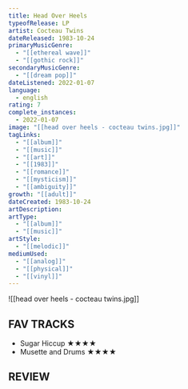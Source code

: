 ```yaml
---
title: Head Over Heels
typeofRelease: LP
artist: Cocteau Twins
dateReleased: 1983-10-24
primaryMusicGenre:
  - "[[ethereal wave]]"
  - "[[gothic rock]]"
secondaryMusicGenre:
  - "[[dream pop]]"
dateListened: 2022-01-07
language:
  - english
rating: 7
complete_instances:
  - 2022-01-07
image: "[[head over heels - cocteau twins.jpg]]"
tagLinks:
  - "[[album]]"
  - "[[music]]"
  - "[[art]]"
  - "[[1983]]"
  - "[[romance]]"
  - "[[mysticism]]"
  - "[[ambiguity]]"
growth: "[[adult]]"
dateCreated: 1983-10-24
artDescription:
artType:
  - "[[album]]"
  - "[[music]]"
artStyle:
  - "[[melodic]]"
mediumUsed:
  - "[[analog]]"
  - "[[physical]]"
  - "[[vinyl]]"
---
```

![[head over heels - cocteau twins.jpg]]
## FAV TRACKS

- Sugar Hiccup ★★★★
- Musette and Drums ★★★★
## REVIEW

